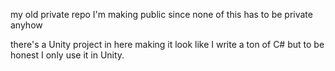 my old private repo I'm making public since none of this has to be private anyhow

there's a Unity project in here making it look like I write a ton of C# but to be honest I only use it in Unity.
